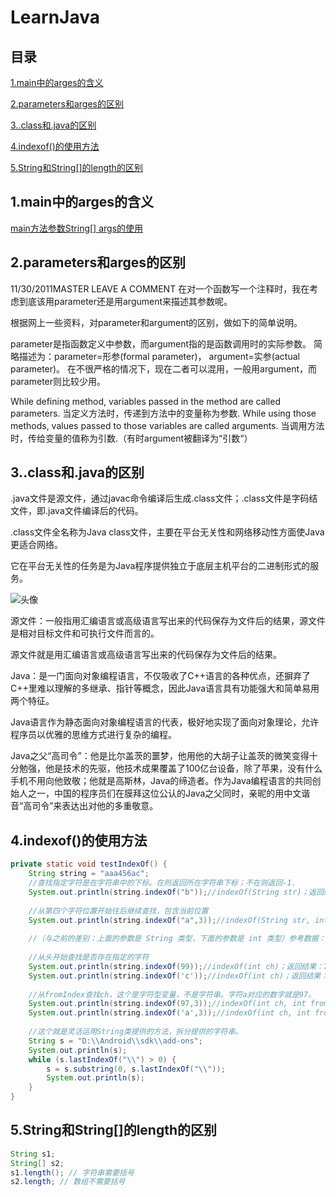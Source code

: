 # LearnJava

## 目录
[1.main中的arges的含义](https://github.com/bamboodew/LearnJava/blob/master/README.md#1main中的arges的含义)

[2.parameters和arges的区别](https://github.com/bamboodew/LearnJava/blob/master/README.md#2parameters和arges的区别)

[3..class和.java的区别](https://github.com/bamboodew/LearnJava/blob/master/README.md#3class和.java的区别)

[4.indexof()的使用方法](https://github.com/bamboodew/LearnJava/blob/master/README.md#4indexof的使用方法)

[5.String和String[]的length的区别](https://github.com/bamboodew/LearnJava/blob/master/README.md#5String和String的length的区别)


## 1.main中的arges的含义
[main方法参数String[] args的使用](https://www.cnblogs.com/xy-hong/p/7197725.html)

## 2.parameters和arges的区别
11/30/2011MASTER  LEAVE A COMMENT
在对一个函数写一个注释时，我在考虑到底该用parameter还是用argument来描述其参数呢。

根据网上一些资料，对parameter和argument的区别，做如下的简单说明。

parameter是指函数定义中参数，而argument指的是函数调用时的实际参数。
简略描述为：parameter=形参(formal parameter)， argument=实参(actual parameter)。
在不很严格的情况下，现在二者可以混用，一般用argument，而parameter则比较少用。

While defining method, variables passed in the method are called parameters.
当定义方法时，传递到方法中的变量称为参数.
While using those methods, values passed to those variables are called arguments.
当调用方法时，传给变量的值称为引数.（有时argument被翻译为“引数“）

## 3..class和.java的区别
.java文件是源文件，通过javac命令编译后生成.class文件；.class文件是字码结文件，即.java文件编译后的代码。

.class文件全名称为Java class文件，主要在平台无关性和网络移动性方面使Java更适合网络。

它在平台无关性的任务是为Java程序提供独立于底层主机平台的二进制形式的服务。

![头像](https://gss0.baidu.com/9vo3dSag_xI4khGko9WTAnF6hhy/zhidao/pic/item/6f061d950a7b02086a910e736fd9f2d3562cc8c3.jpg)

源文件：一般指用汇编语言或高级语言写出来的代码保存为文件后的结果，源文件是相对目标文件和可执行文件而言的。

源文件就是用汇编语言或高级语言写出来的代码保存为文件后的结果。

Java：是一门面向对象编程语言，不仅吸收了C++语言的各种优点，还摒弃了C++里难以理解的多继承、指针等概念，因此Java语言具有功能强大和简单易用两个特征。

Java语言作为静态面向对象编程语言的代表，极好地实现了面向对象理论，允许程序员以优雅的思维方式进行复杂的编程。

Java之父“高司令”：他是比尔盖茨的噩梦，他用他的大胡子让盖茨的微笑变得十分勉强，他是技术的先驱，他技术成果覆盖了100亿台设备，除了苹果，没有什么手机不用向他致敬；他就是高斯林，Java的缔造者。作为Java编程语言的共同创始人之一，中国的程序员们在膜拜这位公认的Java之父同时，亲昵的用中文谐音“高司令”来表达出对他的多重敬意。

## 4.indexof()的使用方法
```java
private static void testIndexOf() { 
    String string = "aaa456ac";  
    //查找指定字符是在字符串中的下标。在则返回所在字符串下标；不在则返回-1.  
    System.out.println(string.indexOf("b"));//indexOf(String str)；返回结果：-1，"b"不存在  
  
    //从第四个字符位置开始往后继续查找，包含当前位置  
    System.out.println(string.indexOf("a",3));//indexOf(String str, int fromIndex)；返回结果：6  
  
    //（与之前的差别：上面的参数是 String 类型，下面的参数是 int 类型）参考数据：a-97,b-98,c-99  
  
    //从头开始查找是否存在指定的字符  
    System.out.println(string.indexOf(99));//indexOf(int ch)；返回结果：7  
    System.out.println(string.indexOf('c'));//indexOf(int ch)；返回结果：7  
    
    //从fromIndex查找ch，这个是字符型变量，不是字符串。字符a对应的数字就是97。  
    System.out.println(string.indexOf(97,3));//indexOf(int ch, int fromIndex)；返回结果：6  
    System.out.println(string.indexOf('a',3));//indexOf(int ch, int fromIndex)；返回结果：6  
  
    //这个就是灵活运用String类提供的方法，拆分提供的字符串。  
    String s = "D:\\Android\\sdk\\add-ons";  
    System.out.println(s);  
    while (s.lastIndexOf("\\") > 0) {  
        s = s.substring(0, s.lastIndexOf("\\"));  
        System.out.println(s);  
    }  
}
```

## 5.String和String[]的length的区别
```java
String s1;
String[] s2;
s1.length(); // 字符串需要括号
s2.length; // 数组不需要括号
```
